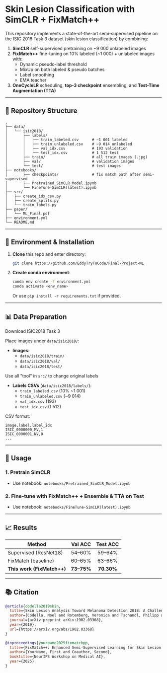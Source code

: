 
# Skin Lesion Classification with SimCLR + FixMatch++

This repository implements a state-of-the-art semi-supervised pipeline on the ISIC 2018 Task 3 dataset (skin lesion classification) by combining:

1. **SimCLR** self-supervised pretraining on ~9 000 unlabeled images  
2. **FixMatch++** fine-tuning on 10% labeled (~1 000) + unlabeled images with:
   - Dynamic pseudo-label threshold
   - MixUp on both labeled & pseudo batches
   - Label smoothing
   - EMA teacher
3. **OneCycleLR** scheduling, **top-3 checkpoint** ensembling, and **Test-Time Augmentation (TTA)**  

---

## 📂 Repository Structure
```
.
├── data/
│   └── isic2018/
│       ├── labels/
│       │   ├── train_labeled.csv      # ~1 001 labeled
│       │   ├── train_unlabeled.csv    # ~9 014 unlabeled
│       │   ├── val_idx.csv            # 193 validation
│       │   └── test_idx.csv           # 1 512 test
│       ├── train/                     # all train images (.jpg)
│       ├── val/                       # validation images
│       └── test/                      # test images
├── notebooks/
│       ├── checkpoints/               # fix match path after semi-supervised
│       ├── Pretrained_SimCLR_Model.ipynb
│       └── FineTune-SimCLR(latest).ipynb
├── src/
│   ├── create_idx_csv.py
│   ├── create_splits.py
│   └── train_labels.py 
├── paper/
│   └── ML_Final.pdf
├── environment.yml
└── README.md
```

---

## 🔧 Environment & Installation

1. **Clone** this repo and enter directory:
   ```bash
   git clone https://github.com/EddyTryToCode/Final-Project-ML
   ```

2. **Create conda environment**:
   ```bash
   conda env create -f environment.yml
   conda activate <env_name>
   ```

   Or use `pip install -r requirements.txt` if provided.

---

## 📊 Data Preparation

Download ISIC2018 Task 3

Place images under `data/isic2018/`:

* **Images**:
  * `data/isic2018/train/`
  * `data/isic2018/val/`
  * `data/isic2018/test/`

Use all "tool" in `src/` to change original labels

* **Labels CSVs** (`data/isic2018/labels/`):
  * `train_labeled.csv` (10% ~1 001)
  * `train_unlabeled.csv` (~9 014)
  * `val_idx.csv` (193)
  * `test_idx.csv` (1 512)

CSV format:
```csv
image,label,label_idx
ISIC_0000000,MV,1
ISIC_0000001,NV,0
...
```

---

## 🚀 Usage

### 1. Pretrain SimCLR
- Use notebook: `notebooks/Pretrained_SimCLR_Model.ipynb`

### 2. Fine-tune with FixMatch++ + Ensemble & TTA on Test
- Use notebook: `notebooks/FineTune-SimCLR(latest).ipynb`

---

## 📈 Results

| Method                     |   Val ACC  |  Test ACC  |
|----------------------------|:----------:|:----------:|
| Supervised (ResNet18)      |   54–60%   |   59–64%   |
| FixMatch (baseline)        |   60–65%   |   63–66%   |
| **This work (FixMatch++)** | **73–75%** | **70.30%** |

---

## 📚 Citation

```bibtex
@article{codella2019skin,
  title={Skin Lesion Analysis Toward Melanoma Detection 2018: A Challenge Hosted by the International Skin Imaging Collaboration (ISIC)},
  author={Codella, Noel and Rotemberg, Veronica and Tschandl, Philipp and Celebi, Emre and Dusza, Stephen and Gutman, David and Helba, Brian and Kalloo, Aadi and Liopyris, Konstantinos and Marchetti, Michael and Kittler, Harald and Halpern, Allan},
  journal={arXiv preprint arXiv:1902.03368},
  year={2019},
  url={https://arxiv.org/abs/1902.03368}
}

@inproceedings{yourname2025fixmatchpp,
  title={FixMatch++: Enhanced Semi-Supervised Learning for Skin Lesion Classification},
  author={YourName, First and Coauthor, Second},
  booktitle={NeurIPS Workshop on Medical AI},
  year={2025}
}
```
